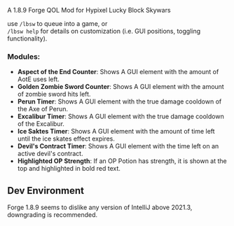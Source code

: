 A 1.8.9 Forge QOL Mod for Hypixel Lucky Block Skywars

use `/lbsw` to queue into a game, or  
`/lbsw help` for details on customization (i.e. GUI positions, toggling functionality).

### Modules:
- **Aspect of the End Counter**: Shows A GUI element with the amount of AotE uses left.
- **Golden Zombie Sword Counter**: Shows A GUI element with the amount of zombie sword hits left.
- **Perun Timer**: Shows A GUI element with the true damage cooldown of the Axe of Perun.
- **Excalibur Timer**: Shows A GUI element with the true damage cooldown of the Excalibur.
- **Ice Saktes Timer**: Shows A GUI element with the amount of time left until the ice skates effect expires.
- **Devil's Contract Timer**: Shows A GUI element with the time left on an active devil's contract.
- **Highlighted OP Strength**: If an OP Potion has strength, it is shown at the top and highlighted in bold red text.

## Dev Environment
Forge 1.8.9 seems to dislike any version of IntelliJ above 2021.3, downgrading is recommended.